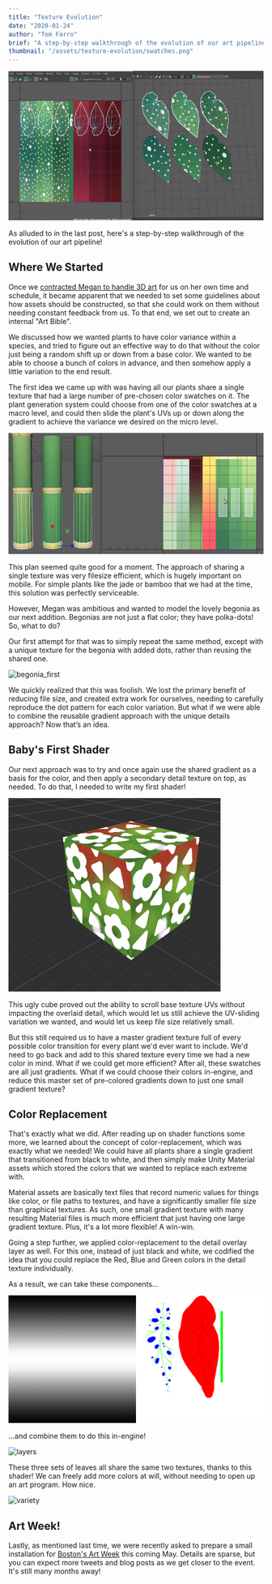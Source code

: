 ```yaml
---
title: "Texture Evolution"
date: "2020-01-24"
author: "Tom Farro"
brief: "A step-by-step walkthrough of the evolution of our art pipeline!"
thumbnail: "/assets/texture-evolution/swatches.png"
---
```

![swatches](../assets/texture-evolution/swatches.png)
 
As alluded to in the last post, here's a step-by-step walkthrough of the evolution of our art pipeline!
 
<!--more-->
## Where We Started
Once we [contracted Megan to handle 3D art][contract] for us on her own time and schedule, it became apparent that we needed to set some guidelines about how assets should be constructed, so that she could work on them without needing constant feedback from us. To that end, we set out to create an internal "Art Bible".

We discussed how we wanted plants to have color variance within a species, and tried to figure out an effective way to do that without the color just being a random shift up or down from a base color. We wanted to be able to choose a bunch of colors in advance, and then somehow apply a little variation to the end result.

The first idea we came up with was having all our plants share a single texture that had a large number of pre-chosen color swatches on it. The plant generation system could choose from one of the color swatches at a macro level, and could then slide the plant's UVs up or down along the gradient to achieve the variance we desired on the micro level.

![bamboo](../assets/bamboo_0.png)

This plan seemed quite good for a moment. The approach of sharing a single texture was very filesize efficient, which is hugely important on mobile. For simple plants like the jade or bamboo that we had at the time, this solution was perfectly serviceable. 

However, Megan was ambitious and wanted to model the lovely begonia as our next addition. Begonias are not just a flat color; they have polka-dots! So, what to do?

Our first attempt for that was to simply repeat the same method, except with a unique texture for the begonia with added dots, rather than reusing the shared one.

![begonia_first](../assets/texture-evolution/swatch_slide.gif)

We quickly realized that this was foolish. We lost the primary benefit of reducing file size, and created extra work for ourselves, needing to carefully reproduce the dot pattern for each color variation.
But what if we were able to combine the reusable gradient approach with the unique details approach? Now that’s an idea.

## Baby's First Shader
 
Our next approach was to try and once again use the shared gradient as a basis for the color, and then apply a secondary detail texture on top, as needed. To do that, I needed to write my first shader!
 
![composite](../assets/texture-evolution/composite.gif)
 
This ugly cube proved out the ability to scroll base texture UVs without impacting the overlaid detail, which would let us still achieve the UV-sliding variation we wanted, and would let us keep file size relatively small.
 
But this still required us to have a master gradient texture full of every possible color transition for every plant we'd ever want to include. We'd need to go back and add to this shared texture every time we had a new color in mind. What if we could get more efficient? After all, these swatches are all just gradients. What if we could choose their colors in-engine, and reduce this master set of pre-colored gradients down to just one small gradient texture?
 
## Color Replacement
 
That's exactly what we did. After reading up on shader functions some more, we learned about the concept of color-replacement, which was exactly what we needed! We could have all plants share a single gradient that transitioned from black to white, and then simply make Unity Material assets which stored the colors that we wanted to replace each extreme with.
 
Material assets are basically text files that record numeric values for things like color, or file paths to textures, and have a significantly smaller file size than graphical textures. As such, one small gradient texture with many resulting Material files is much more efficient that just having one large gradient texture. Plus, it's a lot more flexible! A win-win.
 
Going a step further, we applied color-replacement to the detail overlay layer as well. For this one, instead of just black and white, we codified the idea that you could replace the Red, Blue and Green colors in the detail texture individually.
 
As a result, we can take these components...
 
![parts](../assets/texture-evolution/combined.png)
 
...and combine them to do this in-engine!
 
![layers](../assets/texture-evolution/in-engine_12.gif)
 
These three sets of leaves all share the same two textures, thanks to this shader! We can freely add more colors at will, without needing to open up an art program. How nice.
 
![variety](../assets/texture-evolution/many_colors.gif)
 
## Art Week!
Lastly, as mentioned last time, we were recently asked to prepare a small installation for [Boston's Art Week][artweek] this coming May. Details are sparse, but you can expect more tweets and blog posts as we get closer to the event. It's still many months away!

 
[contract]: ../articles/2019-07-27-warm-welcomes
[artweek]: http://www.artweekma.org/
[garden]: ../games/garden